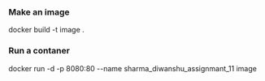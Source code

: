 ### Make an image
docker build -t image .

### Run a contaner
docker run -d -p 8080:80 --name sharma_diwanshu_assignmant_11 image
